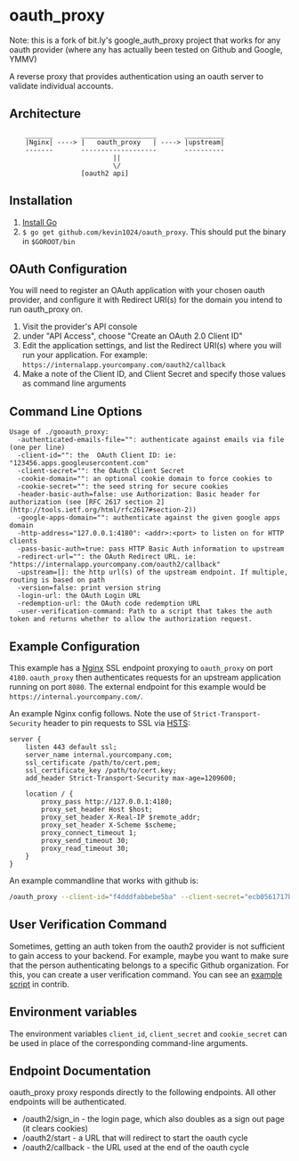 oauth_proxy
=================

Note: this is a fork of bit.ly's google_auth_proxy project that works for any oauth provider (where any has actually been tested on Github and Google, YMMV)

A reverse proxy that provides authentication using an oauth server to validate 
individual accounts.

## Architecture

```
    _______       ___________________       __________
    |Nginx| ----> |   oauth_proxy   | ----> |upstream| 
    -------       -------------------       ----------
                          ||
                          \/
                  [oauth2 api]
```


## Installation

1. [Install Go](http://golang.org/doc/install)
2. `$ go get github.com/kevin1024/oauth_proxy`. This should put the binary in `$GOROOT/bin`

## OAuth Configuration

You will need to register an OAuth application with your chosen oauth provider, and configure it with Redirect URI(s) for the domain you
intend to run oauth_proxy on.

1. Visit the provider's API console
2. under "API Access", choose "Create an OAuth 2.0 Client ID"
3. Edit the application settings, and list the Redirect URI(s) where you will run your application. For example: 
`https://internalapp.yourcompany.com/oauth2/callback`
4. Make a note of the Client ID, and Client Secret and specify those values as command line arguments

## Command Line Options

```
Usage of ./gooauth_proxy:
  -authenticated-emails-file="": authenticate against emails via file (one per line)
  -client-id="": the  OAuth Client ID: ie: "123456.apps.googleusercontent.com"
  -client-secret="": the OAuth Client Secret
  -cookie-domain="": an optional cookie domain to force cookies to
  -cookie-secret="": the seed string for secure cookies
  -header-basic-auth=false: use Authorization: Basic header for authorization (see [RFC 2617 section 2](http://tools.ietf.org/html/rfc2617#section-2))
  -google-apps-domain="": authenticate against the given google apps domain
  -http-address="127.0.0.1:4180": <addr>:<port> to listen on for HTTP clients
  -pass-basic-auth=true: pass HTTP Basic Auth information to upstream
  -redirect-url="": the OAuth Redirect URL. ie: "https://internalapp.yourcompany.com/oauth2/callback"
  -upstream=[]: the http url(s) of the upstream endpoint. If multiple, routing is based on path
  -version=false: print version string
  -login-url: the OAuth Login URL
  -redemption-url: the OAuth code redemption URL
  -user-verification-command: Path to a script that takes the auth token and returns whether to allow the authorization request.
```


## Example Configuration

This example has a [Nginx](http://nginx.org/) SSL endpoint proxying to `oauth_proxy` on port `4180`. 
`oauth_proxy` then authenticates requests for an upstream application running on port `8080`. The external 
endpoint for this example would be `https://internal.yourcompany.com/`.

An example Nginx config follows. Note the use of `Strict-Transport-Security` header to pin requests to SSL 
via [HSTS](http://en.wikipedia.org/wiki/HTTP_Strict_Transport_Security):

```
server {
    listen 443 default ssl;
    server_name internal.yourcompany.com;
    ssl_certificate /path/to/cert.pem;
    ssl_certificate_key /path/to/cert.key;
    add_header Strict-Transport-Security max-age=1209600;

    location / {
        proxy_pass http://127.0.0.1:4180;
        proxy_set_header Host $host;
        proxy_set_header X-Real-IP $remote_addr;
        proxy_set_header X-Scheme $scheme;
        proxy_connect_timeout 1;
        proxy_send_timeout 30;
        proxy_read_timeout 30;
    }
}
```

An example commandline that works with github is:

```bash
/oauth_proxy --client-id="f4dddfabbebe5ba" --client-secret="ecb0561717bbf29956f" --upstream="http://localhost:8080/" --cookie-secret="secretsecret" --login-url="https://github.com/login/oauth/authorize" --redirect-url="http://localhost:4180/oauth2/callback/" --redemption-url="https://github.com/login/oauth/access_token --oauth-scope=user, --user-verification-command=/bin/verify_github_team.py"
```

## User Verification Command

Sometimes, getting an auth token from the oauth2 provider is not sufficient to gain access to your backend.  For example, maybe you want to make sure that the person authenticating belongs to a specific Github organization.  For this, you can create a user verification command.  You can see an [example script](contrib/verify_github_team.py) in contrib.

## Environment variables

The environment variables `client_id`, `client_secret` and `cookie_secret` can be used in place of the corresponding command-line arguments.

## Endpoint Documentation

oauth_proxy proxy responds directly to the following endpoints. All other endpoints will be authenticated.

* /oauth2/sign_in - the login page, which also doubles as a sign out page (it clears cookies)
* /oauth2/start - a URL that will redirect to start the oauth cycle
* /oauth2/callback - the URL used at the end of the oauth cycle
